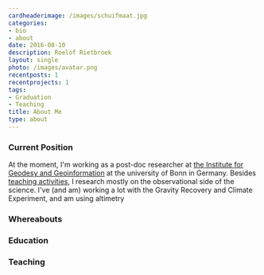 ```yaml
---
cardheaderimage: /images/schuifmaat.jpg
categories:
- bio
- about
date: 2016-08-10
description: Roelof Rietbroek
layout: single
photo: /images/avatar.png
recentposts: 1
recentprojects: 1
tags:
- Graduation
- Teaching
title: About Me
type: about
---
```


### Current Position
At the moment, I'm working as a post-doc researcher at [the Institute for Geodesy and Geoinformation](http://www.igg.uni-bonn.de) at the university of Bonn in Germany. Besides [teaching activities](#teaching), I research mostly on the observational side of the science. I've (and am) working a lot with the Gravity Recovery and Climate Experiment, and am using altimetry
### Whereabouts

### Education

### <a name="teaching"></a> Teaching




